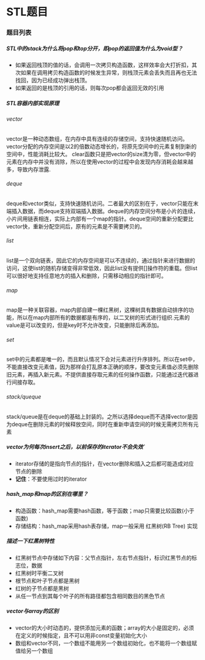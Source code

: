 STL题目
====
### 题目列表
##### STL中的stack为什么将pop和top分开，即pop的返回值为什么为void型？
+ 如果返回栈顶的值的话，会调用一次拷贝构造函数，这样效率会大打折扣，其次如果在调用拷贝构造函数的时候发生异常，则栈顶元素会丢失而且再也无法找回，因为已经成功弹出栈顶。
+ 如果返回的是栈顶的引用的话，则每次pop都会返回无效的引用

##### STL容器内部实现原理
###### vector
vector是一种动态数组，在内存中具有连续的存储空间，支持快速随机访问。vector分配的内存空间是以2的倍数动态增长的，将原先空间中的元素复制到新的空间中，性能消耗比较大。
clear函数只是把vector的size清为零，但vector中的元素在内存中并没有消除，所以在使用vector的过程中会发现内存消耗会越来越多，导致内存泄露.
###### deque
deque和vector类似，支持快速随机访问。二者最大的区别在于，vector只能在末端插入数据，而deque支持双端插入数据。deque的内存空间分布是小片的连续，小片间用链表相连，实际上内部有一个map的指针。deque空间的重新分配要比vector快，重新分配空间后，原有的元素是不需要拷贝的。
###### list
list是一个双向链表，因此它的内存空间是可以不连续的，通过指针来进行数据的访问，这使list的随机存储变得非常低效，因此list没有提供[]操作符的重载。但list可以很好地支持任意地方的插入和删除，只需移动相应的指针即可。
###### map
map是一种关联容器，map内部自建一棵红黑树，这棵树具有数据自动排序的功能，所以在map内部所有的数据都是有序的，以二叉树的形式进行组织.元素的value是可以改变的，但是key时不允许改变，只能删除后再添加。
###### set
set中的元素都是唯一的，而且默认情况下会对元素进行升序排列。所以在set中，不能直接改变元素值，因为那样会打乱原本正确的顺序，要改变元素值必须先删除旧元素，再插入新元素。不提供直接存取元素的任何操作函数，只能通过迭代器进行间接存取。
###### stack/queque
stack/queue是在deque的基础上封装的。之所以选择deque而不选择vector是因为deque在删除元素的时候释放空间，同时在重新申请空间的时候无需拷贝所有元素

##### vector为何每次insert之后，以前保存的iterator不会失效`
+ iterator存储的是指向节点的指针，在vector删除和插入之后都可能造成对应节点的删除
+ **记住**：不要使用过时的iterator

##### hash_map和map的区别在哪里？
+ 构造函数：hash_map需要hash函数，等于函数；map只需要比较函数(小于函数)
+ 存储结构：hash_map采用hash表存储，map一般采用 红黑树(RB Tree) 实现

##### 描述一下红黑树特性
+ 红黑树节点中存储如下内容：父节点指针，左右节点指针，标识红黑节点的标志位，数据
+ 红黑树时平衡二叉树
+ 根节点和叶子节点都是黑树
+ 红树的子节点都是黑树
+ 从任一节点到其每个叶子的所有路径都包含相同数目的黑色节点


##### vector与array的区别
+ vector的大小时动态的，提供添加元素的函数；array的大小是固定的，必须在定义的时候指定，且不可以用非const变量初始化大小
+ 数组和vector不同，一个数组不能用另一个数组初始化，也不能将一个数组赋值给另一个数组